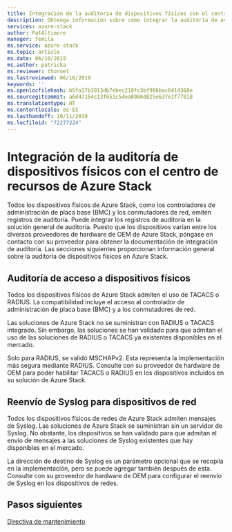 ```yaml
---
title: Integración de la auditoría de dispositivos físicos con el centro de recursos de Azure Stack | Microsoft Docs
description: Obtenga información sobre cómo integrar la auditoría de acceso a dispositivos físicos con el centro de datos de Azure Stack.
services: azure-stack
author: PatAltimore
manager: femila
ms.service: azure-stack
ms.topic: article
ms.date: 06/10/2019
ms.author: patricka
ms.reviewer: thoroet
ms.lastreviewed: 06/10/2019
keywords: ''
ms.openlocfilehash: b5fa17b3913db7ebec210fc3bf986bac6414368e
ms.sourcegitcommit: a6d47164c13f651c54ea0986d825e637e1f77018
ms.translationtype: HT
ms.contentlocale: es-ES
ms.lasthandoff: 10/11/2019
ms.locfileid: "72277224"
---
```

# <a name="integrate-physical-device-auditing-with-your-azure-stack-datacenter"></a>Integración de la auditoría de dispositivos físicos con el centro de recursos de Azure Stack

Todos los dispositivos físicos de Azure Stack, como los controladores de administración de placa base (BMC) y los conmutadores de red, emiten registros de auditoría. Puede integrar los registros de auditoría en la solución general de auditoría. Puesto que los dispositivos varían entre los diversos proveedores de hardware de OEM de Azure Stack, póngase en contacto con su proveedor para obtener la documentación de integración de auditoría. Las secciones siguientes proporcionan información general sobre la auditoría de dispositivos físicos en Azure Stack.  

## <a name="physical-device-access-auditing"></a>Auditoría de acceso a dispositivos físicos

Todos los dispositivos físicos de Azure Stack admiten el uso de TACACS o RADIUS. La compatibilidad incluye el acceso al controlador de administración de placa base (BMC) y a los conmutadores de red.

Las soluciones de Azure Stack no se suministran con RADIUS o TACACS integrado. Sin embargo, las soluciones se han validado para que admitan el uso de las soluciones de RADIUS o TACACS ya existentes disponibles en el mercado.

Solo para RADIUS, se validó MSCHAPv2. Esta representa la implementación más segura mediante RADIUS. Consulte con su proveedor de hardware de OEM para poder habilitar TACACS o RADIUS en los dispositivos incluidos en su solución de Azure Stack.

## <a name="syslog-forwarding-for-network-devices"></a>Reenvío de Syslog para dispositivos de red

Todos los dispositivos físicos de redes de Azure Stack admiten mensajes de Syslog. Las soluciones de Azure Stack se suministran sin un servidor de Syslog. No obstante, los dispositivos se han validado para que admitan el envío de mensajes a las soluciones de Syslog existentes que hay disponibles en el mercado.

La dirección de destino de Syslog es un parámetro opcional que se recopila en la implementación, pero se puede agregar también después de esta. Consulte con su proveedor de hardware de OEM para configurar el reenvío de Syslog en los dispositivos de redes.

## <a name="next-steps"></a>Pasos siguientes

[Directiva de mantenimiento](azure-stack-servicing-policy.md)
